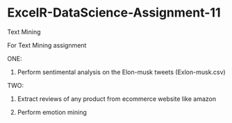 # ExcelR-DataScience-Assignment-11
Text Mining

For Text Mining assignment
 
 ONE:
 
1) Perform sentimental analysis on the Elon-musk tweets (Exlon-musk.csv)

 TWO:
 
1) Extract reviews of any product from ecommerce website like amazon

2) Perform emotion mining
